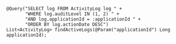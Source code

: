     @Query("SELECT log FROM ActivityLog log " +
           "WHERE log.auditLevel IN (1, 2) " +
           "AND log.applicationId = :applicationId " +
           "ORDER BY log.actionDate DESC")
    List<ActivityLog> findActiveLogs(@Param("applicationId") Long applicationId);
